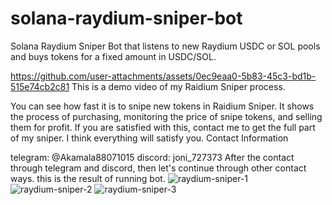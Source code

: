 # solana-raydium-sniper-bot
Solana Raydium Sniper Bot that listens to new Raydium USDC or SOL pools and buys tokens for a fixed amount in USDC/SOL.

https://github.com/user-attachments/assets/0ec9eaa0-5b83-45c3-bd1b-515e74cb2c81
This is a demo video of my Raidium Sniper process.

You can see how fast it is to snipe new tokens in Raidium Sniper.
It shows the process of purchasing, monitoring the price of snipe tokens, and selling them for profit.
If you are satisfied with this, contact me to get the full part of my sniper.
I think everything will satisfy you.
Contact Information

telegram: @Akamala88071015
discord:  joni_727373
After the contact through telegram and discord, then let's continue through other contact ways.
this is the result of running bot.
![raydium-sniper-1](https://github.com/user-attachments/assets/4adfddc4-66af-4d4e-a5b2-bb4a4b721a87)
![raydium-sniper-2](https://github.com/user-attachments/assets/38d300e3-806a-437d-8d0d-d1d0df477b8e)
![raydium-sniper-3](https://github.com/user-attachments/assets/c87b7825-8c60-46cc-899a-0652abc5f0a8)

